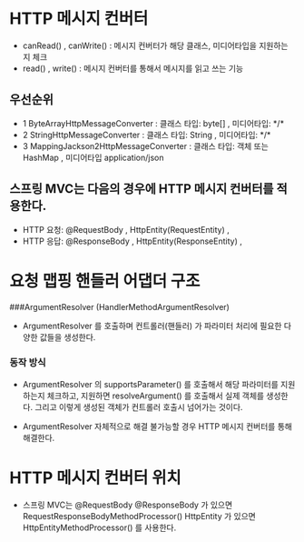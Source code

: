 # HTTP 메시지 컨버터

- canRead() , canWrite() : 메시지 컨버터가 해당 클래스, 미디어타입을 지원하는지 체크
- read() , write() : 메시지 컨버터를 통해서 메시지를 읽고 쓰는 기능

## 우선순위
- 1 ByteArrayHttpMessageConverter : 클래스 타입: byte[] , 미디어타입: \*/\* 
- 2 StringHttpMessageConverter : 클래스 타입: String , 미디어타입: \*/\*
- 3 MappingJackson2HttpMessageConverter : 클래스 타입: 객체 또는 HashMap , 미디어타입 application/json

## 스프링 MVC는 다음의 경우에 HTTP 메시지 컨버터를 적용한다.
- HTTP 요청: @RequestBody , HttpEntity(RequestEntity) ,
- HTTP 응답: @ResponseBody , HttpEntity(ResponseEntity) , 

# 요청 맵핑 핸들러 어댑더 구조

###ArgumentResolver (HandlerMethodArgumentResolver)
- ArgumentResolver 를 호출하며 컨트롤러(핸들러) 가 파라미터 처리에 필요한 다양한 값들을 생성한다.

### 동작 방식
- ArgumentResolver 의 supportsParameter() 를 호출해서 해당 파라미터를 지원하는지 체크하고, 지원하면
 resolveArgument() 를 호출해서 실제 객체를 생성한다. 그리고 이렇게 생성된 객체가 컨트롤러 호출시 넘어가는
 것이다.

- ArgumentResolver 자체적으로 해결 불가능할 경우 HTTP 메시지 컨버터를 통해 해결한다.


# HTTP 메시지 컨버터 위치
- 스프링 MVC는 @RequestBody @ResponseBody 가 있으면 RequestResponseBodyMethodProcessor()
  HttpEntity 가 있으면 HttpEntityMethodProcessor() 를 사용한다.
  
  
